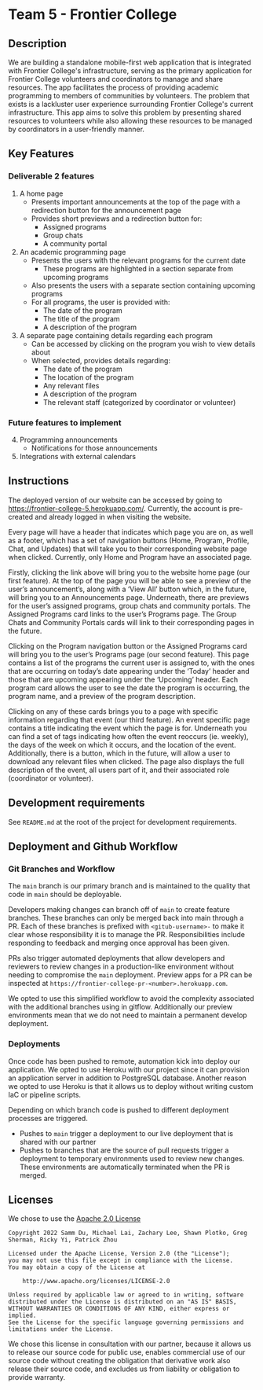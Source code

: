 # Team 5 - Frontier College

<!-- > _Note:_ This document is intended to be relatively short. Be concise and precise. Assume the reader has no prior knowledge of your application and is non-technical.  -->

## Description

<!--  * Provide a high-level description of your application and it's value from an end-user's perspective
 * What is the problem you're trying to solve?
 * Is there any context required to understand **why** the application solves this problem? -->

We are building a standalone mobile-first web application that is integrated with Frontier College's infrastructure, serving as the primary application for Frontier College volunteers and coordinators to manage and share resources. The app facilitates the process of providing academic programming to members of communities by volunteers. The problem that exists is a lackluster user experience surrounding Frontier College's current infrastructure. This app aims to solve this problem by presenting shared resources to volunteers while also allowing these resources to be managed by coordinators in a user-friendly manner.

## Key Features

<!--  * Described the key features in the application that the user can access
 * Provide a breakdown or detail for each feature that is most appropriate for your application
 * This section will be used to assess the value of the features built -->

### Deliverable 2 features

1. A home page
   - Presents important announcements at the top of the page with a redirection button for the announcement page
   - Provides short previews and a redirection button for:
     - Assigned programs
     - Group chats
     - A community portal
2. An academic programming page
   - Presents the users with the relevant programs for the current date
     - These programs are highlighted in a section separate from upcoming programs
   - Also presents the users with a separate section containing upcoming programs
   - For all programs, the user is provided with:
     - The date of the program
     - The title of the program
     - A description of the program
3. A separate page containing details regarding each program
   - Can be accessed by clicking on the program you wish to view details about
   - When selected, provides details regarding:
     - The date of the program
     - The location of the program
     - Any relevant files
     - A description of the program
     - The relevant staff (categorized by coordinator or volunteer)

### Future features to implement

4. Programming announcements
   - Notifications for those announcements
5. Integrations with external calendars

## Instructions

The deployed version of our website can be accessed by going to https://frontier-college-5.herokuapp.com/. Currently, the account is pre-created and already logged in when visiting the website.

Every page will have a header that indicates which page you are on, as well as a footer, which has a set of navigation buttons (Home, Program, Profile, Chat, and Updates) that will take you to their corresponding website page when clicked. Currently, only Home and Program have an associated page.

Firstly, clicking the link above will bring you to the website home page (our first feature). At the top of the page you will be able to see a preview of the user’s announcement’s, along with a ‘View All’ button which, in the future, will bring you to an Announcements page. Underneath, there are previews for the user’s assigned programs, group chats and community portals. The Assigned Programs card links to the user’s Programs page. The Group Chats and Community Portals cards will link to their corresponding pages in the future.

Clicking on the Program navigation button or the Assigned Programs card will bring you to the user’s Programs page (our second feature). This page contains a list of the programs the current user is assigned to, with the ones that are occurring on today’s date appearing under the ‘Today’ header and those that are upcoming appearing under the ‘Upcoming’ header. Each program card allows the user to see the date the program is occurring, the program name, and a preview of the program description.

Clicking on any of these cards brings you to a page with specific information regarding that event (our third feature). An event specific page contains a title indicating the event which the page is for. Underneath you can find a set of tags indicating how often the event reoccurs (ie. weekly), the days of the week on which it occurs, and the location of the event. Additionally, there is a button, which in the future, will allow a user to download any relevant files when clicked. The page also displays the full description of the event, all users part of it, and their associated role (coordinator or volunteer).


## Development requirements

 <!-- * If a developer were to set this up on their machine or a remote server, what are the technical requirements (e.g. OS, libraries, etc.)?
 * Briefly describe instructions for setting up and running the application (think a true README).
  -->

See `README.md` at the root of the project for development requirements.

## Deployment and Github Workflow

<!-- Describe your Git / GitHub workflow. Essentially, we want to understand how your team members shares a codebase, avoid conflicts and deploys the application. -->

<!-- - Be concise, yet precise. For example, "we use pull-requests" is not a precise statement since it leaves too many open questions - Pull-requests from where to where? Who reviews the pull-requests? Who is responsible for merging them? etc.
- If applicable, specify any naming conventions or standards you decide to adopt.
- Describe your overall deployment process from writing code to viewing a live applicatioon
- What deployment tool(s) are you using and how
- Don't forget to **briefly explain why** you chose this workflow or particular aspects of it! -->

### Git Branches and Workflow

The `main` branch is our primary branch and is maintained to the quality that code in `main` should be deployable.

Developers making changes can branch off of `main` to create feature branches. These branches can only be merged back into main through a PR. Each of these branches is prefixed with `<gitub-username>-` to make it clear whose responsibility it is to manage the PR. Responsibilities include responding to feedback and merging once approval has been given.

PRs also trigger automated deployments that allow developers and reviewers to review changes in a production-like environment without needing to compromise the `main` deployment. Preview apps for a PR can be inspected at `https://frontier-college-pr-<number>.herokuapp.com`.

We opted to use this simplified workflow to avoid the complexity associated with the additional branches using in gitflow. Additionally our preview environments mean that we do not need to maintain a permanent develop deployment.

### Deployments

Once code has been pushed to remote, automation kick into deploy our application. We opted to use Heroku with our project since it can provision an application server in addition to PostgreSQL database. Another reason we opted to use Heroku is that it allows us to deploy without writing custom IaC or pipeline scripts.

Depending on which branch code is pushed to different deployment processes are triggered.

- Pushes to `main` trigger a deployment to our live deployment that is shared with our partner
- Pushes to branches that are the source of pull requests trigger a deployment to temporary environments used to review new changes. These environments are automatically terminated when the PR is merged.

## Licenses

We chose to use the [Apache 2.0 License](https://github.com/csc301-fall-2022/team-project-5-frontier-college-m/LICENSE)

```
Copyright 2022 Samm Du, Michael Lai, Zachary Lee, Shawn Plotko, Greg Sherman, Ricky Yi, Patrick Zhou

Licensed under the Apache License, Version 2.0 (the "License");
you may not use this file except in compliance with the License.
You may obtain a copy of the License at

    http://www.apache.org/licenses/LICENSE-2.0

Unless required by applicable law or agreed to in writing, software
distributed under the License is distributed on an "AS IS" BASIS,
WITHOUT WARRANTIES OR CONDITIONS OF ANY KIND, either express or implied.
See the License for the specific language governing permissions and
limitations under the License.
```

We chose this license in consultation with our partner, because it allows us to release our source code for public use, enables commercial use of our source code without creating the obligation that derivative work also release their source code, and excludes us from liability or obligation to provide warranty.
